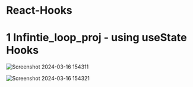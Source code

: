 # React-Hooks

# 1 Infintie_loop_proj - using useState Hooks

![Screenshot 2024-03-16 154311](https://github.com/ArchProtios/React-Hooks/assets/99127122/86be9416-502f-4e11-8456-17a83da6fa6c)

![Screenshot 2024-03-16 154321](https://github.com/ArchProtios/React-Hooks/assets/99127122/c86c3b37-d2b9-41b1-85b9-afa330c705e4)
